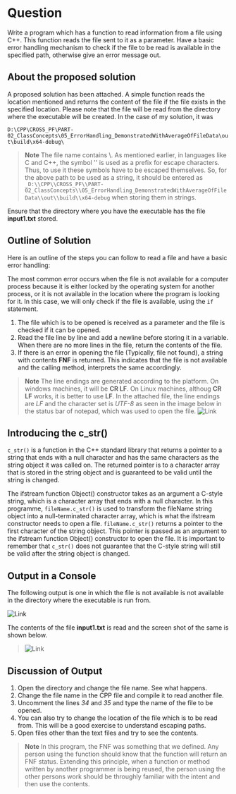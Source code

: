 # Question #
Write a program which has a function to read information from a file using C++.  This function reads the file sent to it as a parameter.  Have a basic error handling mechanism to check if the file to be read is available in the specified path, otherwise give an error message out.
## About the proposed solution ##
A proposed solution has been attached.  A simple function reads the location mentioned and returns the content of the file if the file exists in the specified location.  Please note that the file will be read from the directory where the executable will be created.  In the case of my solution, it was 

```D:\CPP\CROSS_PF\PART-02_ClassConcepts\05_ErrorHandling_DemonstratedWithAverageOfFileData\out\build\x64-debug\```
> **Note**
> The file name contains \\.  As mentioned earlier, in languages like C and C++, the symbol '\' is used as a prefix for escape characters. Thus, to use it these symbols have to be escaped themselves.
> So, for the above path to be used as a string, it should be entered as 
> ```_D:\\CPP\\CROSS_PF\\PART-02_ClassConcepts\\05_ErrorHandling_DemonstratedWithAverageOfFileData\\out\\build\\x64-debug``` when storing them in strings.

Ensure that the directory where you have the executable has the file __input1.txt__ stored.
## Outline of Solution ##
Here is an outline of the steps you can follow to read a file and have a basic error handling:

The most common error occurs when the file is not available for a computer process because it is either locked by the operating system for another process, or it is not available in the location where the program is looking for it.  In this case, we will only check if the file is available, using the `if` statement.

1. The file which is to be opened is received as a parameter and the file is checked if it can be opened.
2. Read the file line by line and add a newline before storing it in a variable.  When there are no more lines in the file, return the contents of the file.
3. If there is an error in opening the file (Typically, file not found), a string with contents __FNF__ is returned.  This indicates that the file is  not available and the calling method, interprets the same accordingly.
> **Note**
> The line endings are generated according to the platform.  On windows machines, it will be __CR LF__.  On Linux machines, althoug __CR LF__ works, it is better to use __LF__.  In the attached file, the line endings are _LF_ and the character set is _UTF-8_ as seen in the image below in the status bar of notepad, which was used to open the file.
>![Link](Assets/Images/Output_2.png)

## Introducing the c_str() ##
`c_str()` is a function in the C++ standard library that returns a pointer to a string that ends with a null character and has the same characters as the string object it was called on.  The returned pointer is to a character array that is stored in the string object and is guaranteed to be valid until the string is changed.

The ifstream function Object() constructor takes as an argument a C-style string, which is a character array that ends with a null character.  In this programme, `fileName.c_str()` is used to transform the fileName string object into a null-terminated character array, which is what the ifstream constructor needs to open a file.  `fileName.c_str()` returns a pointer to the first character of the string object. This pointer is passed as an argument to the ifstream function Object() constructor to open the file.  It is important to remember that `c_str()` does not guarantee that the C-style string will still be valid after the string object is changed. 

## Output in a Console ##
The following output is one in which the file is not available is not available in the directory where the executable is run from.

![Link](Assets/Images/Output.png)

The contents of the file __input1.txt__ is read and the screen shot of the same is shown below.

>![Link](Assets/Images/Output_1.png)

## Discussion of Output ##
1. Open the directory and change the file name.  See what happens.  
2. Change the file name in the CPP file and compile it to read another file.
3. Uncomment the lines _34_ and _35_ and type the name of the file to be opened.
4. You can also try to change the location of the file which is to be read from.  This will be a good exercise to understand escaping paths. 
5. Open files other than the text files and try to see the contents.
> **Note**
> In this program, the FNF was something that we defined.  Any person using the function should know that the function will return an FNF status.  Extending this principle, when a function or method written by another programmer is being reused, the person using the other persons work should be throughly familiar with the intent and then use the contents.
